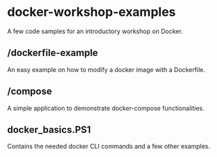 # docker-workshop-examples
A few code samples for an introductory workshop on Docker.

## /dockerfile-example

An easy example on how to modify a docker image with a Dockerfile.

## /compose

A simple application to demonstrate docker-compose functionalities.

## docker_basics.PS1

Contains the needed docker CLI commands and a few other examples.
